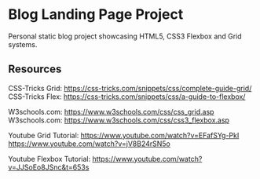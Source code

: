 # Blog Landing Page Project

Personal static blog project showcasing HTML5, CSS3 Flexbox and Grid systems.

## Resources

CSS-Tricks Grid: https://css-tricks.com/snippets/css/complete-guide-grid/
CSS-Tricks Flex: https://css-tricks.com/snippets/css/a-guide-to-flexbox/

W3schools.com: https://www.w3schools.com/css/css_grid.asp
W3schools.com: https://www.w3schools.com/css/css3_flexbox.asp

Youtube Grid Tutorial: https://www.youtube.com/watch?v=EFafSYg-PkI
https://www.youtube.com/watch?v=jV8B24rSN5o

Youtube Flexbox Tutorial: https://www.youtube.com/watch?v=JJSoEo8JSnc&t=653s




